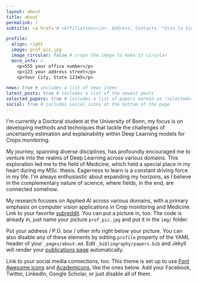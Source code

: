 ```yaml
---
layout: about
title: about
permalink: /
subtitle: <a href='#'>Affiliations</a>. Address. Contacts. *Viva la Vida*☮️. Etc.

profile:
  align: right
  image: prof_pic.jpg
  image_circular: false # crops the image to make it circular
  more_info: >
    <p>555 your office number</p>
    <p>123 your address street</p>
    <p>Your City, State 12345</p>

news: true # includes a list of news items
latest_posts: true # includes a list of the newest posts
selected_papers: true # includes a list of papers marked as "selected={true}"
social: true # includes social icons at the bottom of the page
---
```


I'm currently a Doctoral student at the University of Bonn, my focus is on developing methods and techniques that tackle the challenges of uncertainty estimation and explainability within Deep Learning models for Crops monitoring.

My journey, spanning diverse disciplines, has profoundly encouraged me to venture into the realms of Deep Learning across various domains. This exploration led me to the field of Medicine, which held a special place in my heart during my MSc. thesis. Eagerness to learn is a constant driving force in my life. I'm always enthusiastic about expanding my horizons, as I believe in the complementary nature of science, where fields, in the end, are connected somehow.

My research focuses on Applied AI across various domains, with a primary emphasis on computer vision applications in Crop monitoring and Medicine. Link to your favorite [subreddit](http://reddit.com). You can put a picture in, too. The code is already in, just name your picture `prof_pic.jpg` and put it in the `img/` folder.

Put your address / P.O. box / other info right below your picture. You can also disable any of these elements by editing `profile` property of the YAML header of your `_pages/about.md`. Edit `_bibliography/papers.bib` and Jekyll will render your [publications page](/al-folio/publications/) automatically.

Link to your social media connections, too. This theme is set up to use [Font Awesome icons](https://fontawesome.com/) and [Academicons](https://jpswalsh.github.io/academicons/), like the ones below. Add your Facebook, Twitter, LinkedIn, Google Scholar, or just disable all of them.
